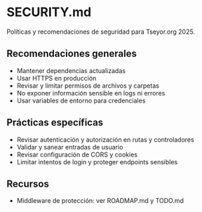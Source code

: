# SECURITY.md

Políticas y recomendaciones de seguridad para Tseyor.org 2025.

## Recomendaciones generales
- Mantener dependencias actualizadas
- Usar HTTPS en producción
- Revisar y limitar permisos de archivos y carpetas
- No exponer información sensible en logs ni errores
- Usar variables de entorno para credenciales

## Prácticas específicas
- Revisar autenticación y autorización en rutas y controladores
- Validar y sanear entradas de usuario
- Revisar configuración de CORS y cookies
- Limitar intentos de login y proteger endpoints sensibles

## Recursos
- Middleware de protección: ver ROADMAP.md y TODO.md
